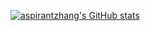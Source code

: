 [![aspirantzhang's GitHub stats](https://github-readme-stats.vercel.app/api?username=aspirantzhang)](https://github.com/aspirantzhang)

